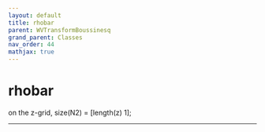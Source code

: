 ```yaml
---
layout: default
title: rhobar
parent: WVTransformBoussinesq
grand_parent: Classes
nav_order: 44
mathjax: true
---
```


#  rhobar

on the z-grid, size(N2) = [length(z) 1];


---


